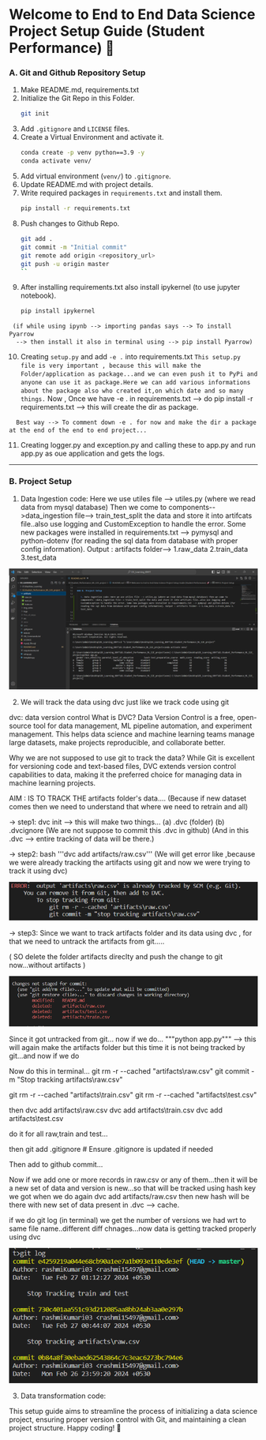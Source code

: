 # Welcome to End to End Data Science Project Setup Guide (Student Performance) 🚀


### A. Git and Github Repository Setup

   1. Make README.md, requirements.txt
   2. Initialize the Git Repo in this Folder. 
        ```bash
        git init 
        ```
   3. Add `.gitignore` and `LICENSE` files.
   4. Create a Virtual Environment and activate it.
        ```bash
        conda create -p venv python==3.9 -y
        conda activate venv/
        ```
   5. Add virtual environment (`venv/`) to `.gitignore`.
   6. Update README.md with project details.
   7. Write required packages in `requirements.txt` and install them.
        ```bash
        pip install -r requirements.txt
        ```
   8. Push changes to Github Repo.
        ```bash
        git add .
        git commit -m "Initial commit"
        git remote add origin <repository_url>
        git push -u origin master
        ``
   9. After installing requirements.txt also install ipykernel (to use jupyter notebook).
       ```bash
       pip install ipykernel
       ```
     (if while using ipynb --> importing pandas says --> To install Pyarrow 
      --> then install it also in terminal using --> pip install Pyarrow)


   
   10. Creating `setup.py` and add `-e .` into requirements.txt
      ```
      This setup.py file is very important , because this will make the Folder/application as package...and we can even push it to PyPi and anyone can use it as package.Here we can add various informations about the package also who created it,on which date and so many things.
      ```
      Now , Once we have -e . in requirements.txt --> do pip install -r requirements.txt --> this will create
     the dir as package.

      Best way --> To comment down -e . for now and make the dir a package at the end of the end to end project...
       

   11. Creating logger.py and exception.py and calling these to app.py and run app.py as oue application and gets the logs.
       
-----------------------------------------------------------------------------------------------------------------------------
### B. Project Setup

1. Data Ingestion code: Here we use utiles file --> utiles.py (where we read data from mysql database) Then we come to components-->data_ingestion file--> train_test_split the data and store it into artifcats file..also use logging and CustomException to handle the error. Some new packages were installed in requirements.txt --> pymysql and python-dotenv (for reading the sql data from database with proper config information). Output : artifacts folder--> 1.raw_data 2.train_data 3.test_data

![alt text](Reference_img/01.DataIngestion_and_traintestsplit.png)

2. We will track the data using dvc just like we track code using git

dvc: data version control
What is DVC? Data Version Control is a free, open-source tool for data management,
ML pipeline automation, and experiment management. This helps data science and 
machine learning teams manage large datasets, make projects reproducible, and collaborate better.


Why we are not supposed to use git to track the data?
While Git is excellent for versioning code and text-based files, DVC extends version control capabilities to data, making it the preferred choice for managing data in machine learning projects.
    
AIM : IS TO TRACK THE artifacts folder's data....
(Because if new dataset comes then we need to understand that where we need to retrain and all)

  
-> step1: dvc init --> this will make two things... (a) .dvc (folder)  (b) .dvcignore
(We are not suppose to commit this .dvc in github)
(And in this .dvc --> entire tracking of data will be there.)
     
-> step2: bash '''dvc add artifacts/raw.csv'''
(We will  get error like ,because we were already tracking the artifacts using git and now we were trying to track it using dvc)

![alt text](Reference_img/02.Error_as_git_was_tracking_it_and_dvc_trying_to_track_ConflictRaised.png)


-> step3: Since we want to track artifacts folder and its data using dvc , for that we need to untrack the artifacts from git.....

( SO delete the folder artifacts direclty and push the change to git now...without artifacts )

![alt text](Reference_img/03.Untrack_artifacts_folder_from_git.png)

Since it got untracked from git...
now if we do...
"""python app.py""" --> this will again make the artifacts folder but this time it is not being tracked by git...and now if we do 
    
Now do this in terminal...
git rm -r --cached "artifacts\raw.csv"
git commit -m "Stop tracking artifacts\raw.csv"


git rm -r --cached "artifacts\train.csv"
git rm -r --cached "artifacts\test.csv"

then 
dvc add artifacts\raw.csv
dvc add artifacts\train.csv
dvc add artifacts\test.csv

do it for all raw,train and test...


then
git add .gitignore         # Ensure .gitignore is updated if needed
    
Then add to github commit...

Now if we add one or more records in raw.csv or any of them...then it will be a new set of data and version is new...so that will be tracked using hash key we got when we do again dvc add artifacts/raw.csv then new hash will be there with new set of data present in .dvc --> cache.

if we do git log (in terminal) we get the number of versions we had wrt to same file name..different diff chnages...now data is getting tracked properly using dvc

![alt text](Reference_img/04.versions_of_data.png)




3. Data transformation code:

This setup guide aims to streamline the process of initializing a data science project, ensuring proper version control with Git, and maintaining a clean project structure. Happy coding! 🎉
